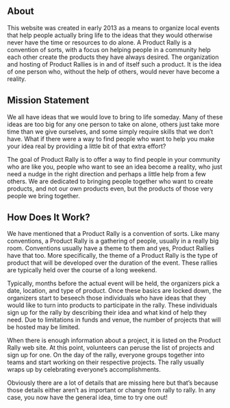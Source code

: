 ## About

This website was created in early 2013 as a means to organize local events that help people actually bring life to the ideas that they would otherwise never have the time or resources to do alone. A Product Rally is a convention of sorts, with a focus on helping people in a community help each other create the products they have always desired. The organization and hosting of Product Rallies is in and of itself such a product. It is the idea of one person who, without the help of others, would never have become a reality.

## Mission Statement

We all have ideas that we would love to bring to life someday. Many of these ideas are too big for any one person to take on alone, others just take more time than we give ourselves, and some simply require skills that we don’t have. What if there were a way to find people who want to help you make your idea real by providing a little bit of that extra effort?

The goal of Product Rally is to offer a way to find people in your community who are like you, people who want to see an idea become a reality, who just need a nudge in the right direction and perhaps a little help from a few others. We are dedicated to bringing people together who want to create products, and not our own products even, but the products of those very people we bring together.

## How Does It Work?

We have mentioned that a Product Rally is a convention of sorts. Like many conventions, a Product Rally is a gathering of people, usually in a really big room. Conventions usually have a theme to them and yes, Product Rallies have that too. More specifically, the theme of a Product Rally is the type of product that will be developed over the duration of the event. These rallies are typically held over the course of a long weekend.

Typically, months before the actual event will be held, the organizers pick a date, location, and type of product. Once these basics are locked down, the organizers start to beseech those individuals who have ideas that they would like to turn into products to participate in the rally. These individuals sign up for the rally by describing their idea and what kind of help they need. Due to limitations in funds and venue, the number of projects that will be hosted may be limited.

When there is enough information about a project, it is listed on the Product Rally web site. At this point, volunteers can peruse the list of projects and sign up for one. On the day of the rally, everyone groups together into teams and start working on their respective projects. The rally usually wraps up by celebrating everyone’s accomplishments.

Obviously there are a lot of details that are missing here but that’s because those details either aren’t as important or change from rally to rally. In any case, you now have the general idea, time to try one out!
